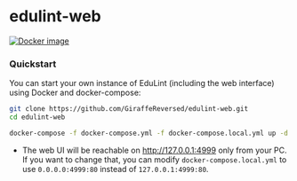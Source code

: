 # edulint-web

[![Docker image](https://img.shields.io/docker/image-size/edulint/edulint-web/latest?label=Docker%20image%20size)](https://hub.docker.com/r/edulint/edulint-web)

### Quickstart

You can start your own instance of EduLint (including the web interface) using Docker and docker-compose:

```sh
git clone https://github.com/GiraffeReversed/edulint-web.git
cd edulint-web

docker-compose -f docker-compose.yml -f docker-compose.local.yml up -d --build
```

- The web UI will be reachable on http://127.0.0.1:4999 only from your PC. If you want to change that, you can modify `docker-compose.local.yml` to use `0.0.0.0:4999:80` instead of `127.0.0.1:4999:80`.
